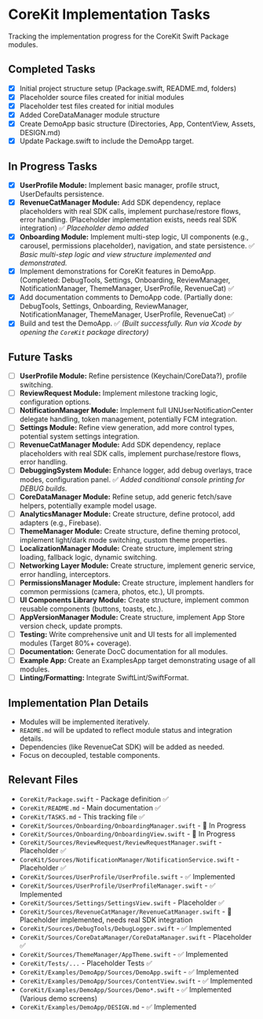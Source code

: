 # CoreKit Implementation Tasks

Tracking the implementation progress for the CoreKit Swift Package modules.

## Completed Tasks

- [x] Initial project structure setup (Package.swift, README.md, folders)
- [x] Placeholder source files created for initial modules
- [x] Placeholder test files created for initial modules
- [x] Added CoreDataManager module structure
- [x] Create DemoApp basic structure (Directories, App, ContentView, Assets, DESIGN.md)
- [x] Update Package.swift to include the DemoApp target.

## In Progress Tasks

- [x] **UserProfile Module:** Implement basic manager, profile struct, UserDefaults persistence.
- [x] **RevenueCatManager Module:** Add SDK dependency, replace placeholders with real SDK calls, implement purchase/restore flows, error handling. (Placeholder implementation exists, needs real SDK integration) ✅ *Placeholder demo added*
- [x] **Onboarding Module:** Implement multi-step logic, UI components (e.g., carousel, permissions placeholder), navigation, and state persistence. ✅ *Basic multi-step logic and view structure implemented and demonstrated.*
- [x] Implement demonstrations for CoreKit features in DemoApp. (Completed: DebugTools, Settings, Onboarding, ReviewManager, NotificationManager, ThemeManager, UserProfile, RevenueCat) ✅
- [x] Add documentation comments to DemoApp code. (Partially done: DebugTools, Settings, Onboarding, ReviewManager, NotificationManager, ThemeManager, UserProfile, RevenueCat) ✅
- [x] Build and test the DemoApp. ✅ *(Built successfully. Run via Xcode by opening the `CoreKit` package directory)*

## Future Tasks

- [ ] **UserProfile Module:** Refine persistence (Keychain/CoreData?), profile switching.
- [ ] **ReviewRequest Module:** Implement milestone tracking logic, configuration options.
- [ ] **NotificationManager Module:** Implement full UNUserNotificationCenter delegate handling, token management, potentially FCM integration.
- [ ] **Settings Module:** Refine view generation, add more control types, potential system settings integration.
- [ ] **RevenueCatManager Module:** Add SDK dependency, replace placeholders with real SDK calls, implement purchase/restore flows, error handling.
- [ ] **DebuggingSystem Module:** Enhance logger, add debug overlays, trace modes, configuration panel. ✅ *Added conditional console printing for DEBUG builds.*
- [ ] **CoreDataManager Module:** Refine setup, add generic fetch/save helpers, potentially example model usage.
- [ ] **AnalyticsManager Module:** Create structure, define protocol, add adapters (e.g., Firebase).
- [ ] **ThemeManager Module:** Create structure, define theming protocol, implement light/dark mode switching, custom theme properties.
- [ ] **LocalizationManager Module:** Create structure, implement string loading, fallback logic, dynamic switching.
- [ ] **Networking Layer Module:** Create structure, implement generic service, error handling, interceptors.
- [ ] **PermissionsManager Module:** Create structure, implement handlers for common permissions (camera, photos, etc.), UI prompts.
- [ ] **UI Components Library Module:** Create structure, implement common reusable components (buttons, toasts, etc.).
- [ ] **AppVersionManager Module:** Create structure, implement App Store version check, update prompts.
- [ ] **Testing:** Write comprehensive unit and UI tests for all implemented modules (Target 80%+ coverage).
- [ ] **Documentation:** Generate DocC documentation for all modules.
- [ ] **Example App:** Create an ExamplesApp target demonstrating usage of all modules.
- [ ] **Linting/Formatting:** Integrate SwiftLint/SwiftFormat.

## Implementation Plan Details

*   Modules will be implemented iteratively.
*   `README.md` will be updated to reflect module status and integration details.
*   Dependencies (like RevenueCat SDK) will be added as needed.
*   Focus on decoupled, testable components.

## Relevant Files

*   `CoreKit/Package.swift` - Package definition ✅
*   `CoreKit/README.md` - Main documentation ✅
*   `CoreKit/TASKS.md` - This tracking file ✅
*   `CoreKit/Sources/Onboarding/OnboardingManager.swift` - 🚧 In Progress
*   `CoreKit/Sources/Onboarding/OnboardingView.swift` - 🚧 In Progress
*   `CoreKit/Sources/ReviewRequest/ReviewRequestManager.swift` - Placeholder ✅
*   `CoreKit/Sources/NotificationManager/NotificationService.swift` - Placeholder ✅
*   `CoreKit/Sources/UserProfile/UserProfile.swift` - ✅ Implemented
*   `CoreKit/Sources/UserProfile/UserProfileManager.swift` - ✅ Implemented
*   `CoreKit/Sources/Settings/SettingsView.swift` - Placeholder ✅
*   `CoreKit/Sources/RevenueCatManager/RevenueCatManager.swift` - 🚧 Placeholder implemented, needs real SDK integration
*   `CoreKit/Sources/DebugTools/DebugLogger.swift` - ✅ Implemented
*   `CoreKit/Sources/CoreDataManager/CoreDataManager.swift` - Placeholder ✅
*   `CoreKit/Sources/ThemeManager/AppTheme.swift` - ✅ Implemented
*   `CoreKit/Tests/...` - Placeholder Tests ✅
*   `CoreKit/Examples/DemoApp/Sources/DemoApp.swift` - ✅ Implemented
*   `CoreKit/Examples/DemoApp/Sources/ContentView.swift` - ✅ Implemented
*   `CoreKit/Examples/DemoApp/Sources/Demo*.swift` - ✅ Implemented (Various demo screens)
*   `CoreKit/Examples/DemoApp/DESIGN.md` - ✅ Implemented 